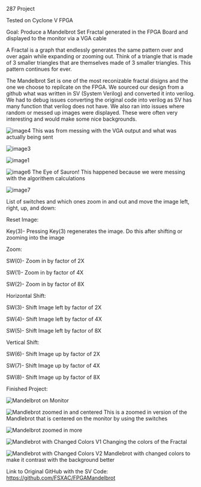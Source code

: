 287 Project

Tested on Cyclone V FPGA

Goal: Produce a Mandelbrot Set Fractal generated in the FPGA Board and displayed to the monitor via a VGA cable

A Fractal is a graph that endlessly generates the same pattern over and over again while expanding or zooming out. 
Think of a triangle that is made of 3 smaller triangles that are themselves made of 3 smaller triangles. 
This pattern continues for ever. 

The Mandelbrot Set is one of the most reconizable fractal disigns and the one we choose to repilcate on the FPGA.
We sourced our design from a github what was written in SV (System Verilog) and converted it into verilog.
We had to debug issues converting the original code into verilog as SV has many function that verilog does not have. 
We also ran into issues where random or messed up images were displayed. These were often very interesting and would make some nice backgrounds.

![image4](https://github.com/user-attachments/assets/ec5f7950-ca09-4a90-adc1-bb16d293f247)
This was from messing with the VGA output and what was actually being sent 

![image3](https://github.com/user-attachments/assets/d1defecd-a100-4084-a479-27c320ef05d1)

![image1](https://github.com/user-attachments/assets/d813345c-d7d4-4d3d-bfc0-628f0b4e8c88)



![image6](https://github.com/user-attachments/assets/bc6ca436-9eff-4e09-ba1e-323c4c00603e)
The Eye of Sauron! This happened because we were messing with the algorithem calculations

![image7](https://github.com/user-attachments/assets/ee31349f-8b33-4474-ad05-c97bdf956af9)


List of switches and which ones zoom in and out and move the image left, right, up, and down:

Reset Image:

Key(3)- Pressing Key(3) regenerates the image. Do this after shifting or zooming into the image

Zoom: 

SW(0)- Zoom in by factor of 2X

SW(1)- Zoom in by factor of 4X

SW(2)- Zoom in by factor of 8X

Horizontal Shift:

SW(3)- Shift Image left by factor of 2X

SW(4)- Shift Image left by factor of 4X

SW(5)- Shift Image left by factor of 8X

Vertical Shift:

SW(6)- Shift Image up by factor of 2X

SW(7)- Shift Image up by factor of 4X

SW(8)- Shift Image up by factor of 8X


Finished Project:

![Mandelbrot on Monitor](https://github.com/user-attachments/assets/b9d430f0-c206-4c73-b210-48f75a9e75b9)


![Mandlebrot zoomed in and centered](https://github.com/user-attachments/assets/e46a039a-b0b3-49cb-bf4a-7c56d8b52633)
This is a zoomed in version of the Mandlebrot that is centered on the monitor by using the switches


![Mandelbrot zoomed in more](https://github.com/user-attachments/assets/3e31ae4f-3fe9-4a7e-bdcc-a25f5ff81fb3)


![Mandlebrot with Changed Colors V1](https://github.com/user-attachments/assets/37771001-5194-44e7-a06a-ee51a0b2bcfb)
Changing the colors of the Fractal


![Mandlebrot with Changed Colors V2](https://github.com/user-attachments/assets/4285b987-0df1-491d-9b5b-946906a5cfdb)
Mandlebrot with changed colors to make it contrast with the background better


Link to Original GitHub with the SV Code:
https://github.com/FSXAC/FPGAMandelbrot

